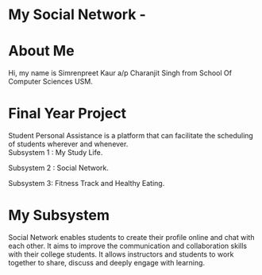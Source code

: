 # My Social Network -
# About Me
Hi, my name is Simrenpreet Kaur a/p Charanjit Singh from School Of Computer Sciences USM.                                                                                 
# Final Year Project                                                                                                                                                     
Student Personal Assistance is a platform that can facilitate the scheduling of students wherever and whenever.                                                            
Subsystem 1 : My Study Life.                                                                                                                                             

Subsystem 2 : Social Network. 

Subsystem 3: Fitness Track and Healthy Eating. 

# My Subsystem  
Social Network enables students to create their profile online and chat with each other. It aims to improve the communication and collaboration skills with their college students. It allows instructors and students to work together to share, discuss and deeply engage with learning.
